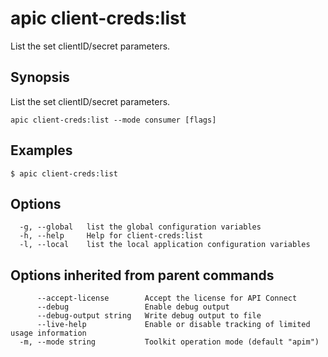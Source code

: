 # apic client-creds:list

List the set clientID/secret parameters.

## Synopsis

List the set clientID/secret parameters.

```
apic client-creds:list --mode consumer [flags]
```

## Examples

```
$ apic client-creds:list

```

## Options

```
  -g, --global   list the global configuration variables
  -h, --help     Help for client-creds:list
  -l, --local    list the local application configuration variables
```

## Options inherited from parent commands

```
      --accept-license        Accept the license for API Connect
      --debug                 Enable debug output
      --debug-output string   Write debug output to file
      --live-help             Enable or disable tracking of limited usage information
  -m, --mode string           Toolkit operation mode (default "apim")
```
